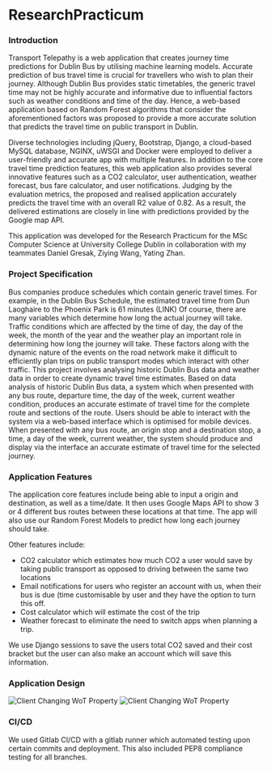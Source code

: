 # ResearchPracticum

### Introduction
Transport Telepathy is a web application that creates journey time predictions for Dublin Bus by utilising machine learning models. Accurate prediction of bus travel time is crucial for travellers who wish to plan their journey. Although Dublin Bus provides static timetables, the generic travel time may not be highly accurate and informative due to influential factors such as weather conditions and time of the day. Hence, a web-based application based on Random Forest algorithms that consider the aforementioned factors was proposed to provide a more accurate solution that predicts the travel time on public transport in Dublin.

Diverse technologies including jQuery, Bootstrap, Django, a cloud-based MySQL database, NGINX, uWSGI and Docker were employed to deliver a user-friendly and accurate app with multiple features. In addition to the core travel time prediction features, this web application also provides several innovative features such as a CO2 calculator, user authentication, weather forecast, bus fare calculator, and user notifications. Judging by the evaluation metrics, the proposed and realised application accurately predicts the travel time with an overall R2 value of 0.82. As a result, the delivered estimations are closely in line with predictions provided by the Google map API.

This application was developed for the Research Practicum for the MSc Computer Science at University College Dublin in collaboration with my teammates Daniel Gresak, Ziying Wang, Yating Zhan.

### Project Specification
Bus companies produce schedules which contain generic travel times. For example, in the Dublin Bus
Schedule, the estimated travel time from Dun Laoghaire to the Phoenix Park is 61 minutes (LINK) Of
course, there are many variables which determine how long the actual journey will take. Traffic
conditions which are affected by the time of day, the day of the week, the month of the year and the
weather play an important role in determining how long the journey will take. These factors along with
the dynamic nature of the events on the road network make it difficult to efficiently plan trips on public
transport modes which interact with other traffic.
This project involves analysing historic Dublin Bus data and weather data in order to create dynamic
travel time estimates. Based on data analysis of historic Dublin Bus data, a system which when
presented with any bus route, departure time, the day of the week, current weather condition,
produces an accurate estimate of travel time for the complete route and sections of the route.
Users should be able to interact with the system via a web-based interface which is optimised for
mobile devices. When presented with any bus route, an origin stop and a destination stop, a time, a
day of the week, current weather, the system should produce and display via the interface an accurate
estimate of travel time for the selected journey.

### Application Features

The application core features include being able to input a origin and destination, as well as a time/date. It then uses Google Maps API to show 3 or 4 different bus routes between these locations at that time. The app will also use our Random Forest Models to predict how long each journey should take.

Other features include:

- CO2 calculator which estimates how much CO2 a user would save by taking public transport as opposed to driving between the same two locations
- Email notifications for users who register an account with us, when their bus is due (time customisable by user and they have the option to turn this off.
- Cost calculator which will estimate the cost of the trip
- Weather forecast to eliminate the need to switch apps when planning a trip.

We use Django sessions to save the users total CO2 saved and their cost bracket but the user can also make an account which will save this information.

### Application Design

![Client Changing WoT Property](desktop.gif "Client Changing WoT Property")
![Client Changing WoT Property](mobile.gif "Client Changing WoT Property")

### CI/CD
We used Gitlab CI/CD with a gitlab runner which automated testing upon certain commits and deployment. This also included PEP8 compliance testing for all branches. 

